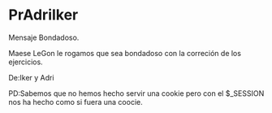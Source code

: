 # PrAdriIker

Mensaje Bondadoso.

Maese LeGon le rogamos que sea bondadoso con la correción de los ejercicios.

De:Iker y Adri

PD:Sabemos que no hemos hecho servir una cookie pero con el $_SESSION nos ha hecho como si fuera una coocie.
